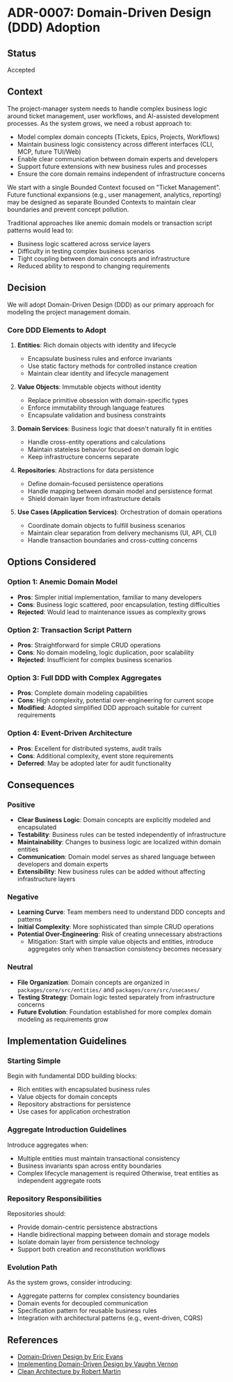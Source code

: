 # ADR-0007: Domain-Driven Design (DDD) Adoption

## Status

Accepted

## Context

The project-manager system needs to handle complex business logic around ticket management, user workflows, and AI-assisted development processes. As the system grows, we need a robust approach to:

- Model complex domain concepts (Tickets, Epics, Projects, Workflows)
- Maintain business logic consistency across different interfaces (CLI, MCP, future TUI/Web)
- Enable clear communication between domain experts and developers
- Support future extensions with new business rules and processes
- Ensure the core domain remains independent of infrastructure concerns

We start with a single Bounded Context focused on "Ticket Management". Future functional expansions (e.g., user management, analytics, reporting) may be designed as separate Bounded Contexts to maintain clear boundaries and prevent concept pollution.

Traditional approaches like anemic domain models or transaction script patterns would lead to:

- Business logic scattered across service layers
- Difficulty in testing complex business scenarios
- Tight coupling between domain concepts and infrastructure
- Reduced ability to respond to changing requirements

## Decision

We will adopt Domain-Driven Design (DDD) as our primary approach for modeling the project management domain.

### Core DDD Elements to Adopt

1. **Entities**: Rich domain objects with identity and lifecycle
    - Encapsulate business rules and enforce invariants
    - Use static factory methods for controlled instance creation
    - Maintain clear identity and lifecycle management

2. **Value Objects**: Immutable objects without identity
    - Replace primitive obsession with domain-specific types
    - Enforce immutability through language features
    - Encapsulate validation and business constraints

3. **Domain Services**: Business logic that doesn't naturally fit in entities
    - Handle cross-entity operations and calculations
    - Maintain stateless behavior focused on domain logic
    - Keep infrastructure concerns separate

4. **Repositories**: Abstractions for data persistence
    - Define domain-focused persistence operations
    - Handle mapping between domain model and persistence format
    - Shield domain layer from infrastructure details

5. **Use Cases (Application Services)**: Orchestration of domain operations
    - Coordinate domain objects to fulfill business scenarios
    - Maintain clear separation from delivery mechanisms (UI, API, CLI)
    - Handle transaction boundaries and cross-cutting concerns

## Options Considered

### Option 1: Anemic Domain Model

- **Pros**: Simpler initial implementation, familiar to many developers
- **Cons**: Business logic scattered, poor encapsulation, testing difficulties
- **Rejected**: Would lead to maintenance issues as complexity grows

### Option 2: Transaction Script Pattern

- **Pros**: Straightforward for simple CRUD operations
- **Cons**: No domain modeling, logic duplication, poor scalability
- **Rejected**: Insufficient for complex business scenarios

### Option 3: Full DDD with Complex Aggregates

- **Pros**: Complete domain modeling capabilities
- **Cons**: High complexity, potential over-engineering for current scope
- **Modified**: Adopted simplified DDD approach suitable for current requirements

### Option 4: Event-Driven Architecture

- **Pros**: Excellent for distributed systems, audit trails
- **Cons**: Additional complexity, event store requirements
- **Deferred**: May be adopted later for audit functionality

## Consequences

### Positive

- **Clear Business Logic**: Domain concepts are explicitly modeled and encapsulated
- **Testability**: Business rules can be tested independently of infrastructure
- **Maintainability**: Changes to business logic are localized within domain entities
- **Communication**: Domain model serves as shared language between developers and domain experts
- **Extensibility**: New business rules can be added without affecting infrastructure layers

### Negative

- **Learning Curve**: Team members need to understand DDD concepts and patterns
- **Initial Complexity**: More sophisticated than simple CRUD operations
- **Potential Over-Engineering**: Risk of creating unnecessary abstractions
  - Mitigation: Start with simple value objects and entities, introduce aggregates only when transaction consistency becomes necessary

### Neutral

- **File Organization**: Domain concepts are organized in `packages/core/src/entities/` and `packages/core/src/usecases/`
- **Testing Strategy**: Domain logic tested separately from infrastructure concerns
- **Future Evolution**: Foundation established for more complex domain modeling as requirements grow

## Implementation Guidelines

### Starting Simple

Begin with fundamental DDD building blocks:

- Rich entities with encapsulated business rules
- Value objects for domain concepts
- Repository abstractions for persistence
- Use cases for application orchestration

### Aggregate Introduction Guidelines

Introduce aggregates when:

- Multiple entities must maintain transactional consistency
- Business invariants span across entity boundaries
- Complex lifecycle management is required
Otherwise, treat entities as independent aggregate roots

### Repository Responsibilities

Repositories should:

- Provide domain-centric persistence abstractions
- Handle bidirectional mapping between domain and storage models
- Isolate domain layer from persistence technology
- Support both creation and reconstitution workflows

### Evolution Path

As the system grows, consider introducing:

- Aggregate patterns for complex consistency boundaries
- Domain events for decoupled communication
- Specification pattern for reusable business rules
- Integration with architectural patterns (e.g., event-driven, CQRS)

## References

- [Domain-Driven Design by Eric Evans](https://domainlanguage.com/ddd/)
- [Implementing Domain-Driven Design by Vaughn Vernon](https://vaughnvernon.co/?page_id=168)
- [Clean Architecture by Robert Martin](https://blog.cleancoder.com/uncle-bob/2012/08/13/the-clean-architecture.html)
